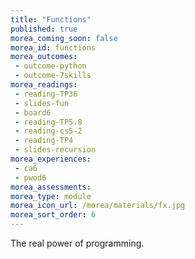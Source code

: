 ```yaml
---
title: "Functions"
published: true
morea_coming_soon: false
morea_id: functions
morea_outcomes:
 - outcome-python
 - outcome-7skills
morea_readings:
 - reading-TP36
 - slides-fun
 - board6
 - reading-TP5.8 
 - reading-cs5-2
 - reading-TP4
 - slides-recursion
morea_experiences:
 - ca6
 - pwod6
morea_assessments:
morea_type: module
morea_icon_url: /morea/materials/fx.jpg
morea_sort_order: 6
---
```


The real power of programming.